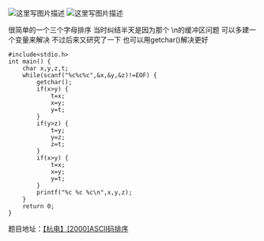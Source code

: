 ![这里写图片描述](http://img.blog.csdn.net/20151220182943022)
![这里写图片描述](http://img.blog.csdn.net/20151220182950403)

很简单的一个三个字母排序
当时纠结半天是因为那个
\n的缓冲区问题
可以多建一个变量来解决
不过后来又研究了一下
也可以用getchar()解决更好

```
#include<stdio.h>
int main() {
	char x,y,z,t;
	while(scanf("%c%c%c",&x,&y,&z)!=EOF) {
		getchar();
		if(x>y) {
			t=x;
			x=y;
			y=t;
		}
		if(y>z) {
			t=y;
			y=z;
			z=t;
		}
		if(x>y) {
			t=x;
			x=y;
			y=t;
		}
		printf("%c %c %c\n",x,y,z);
	}
	return 0;
}

```

题目地址：[【杭电】[2000]ASCII码排序](http://acm.hdu.edu.cn/showproblem.php?pid=2000)